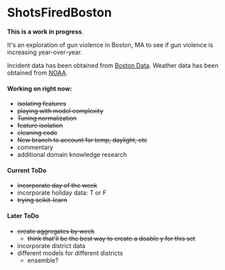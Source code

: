 # ShotsFiredBoston

**This is a work in progress**.

It's an exploration of gun violence in Boston, MA to see if gun violence is increasing year-over-year.

Incident data has been obtained from [Boston Data](https://data.boston.gov/dataset/shootings).
Weather data has been obtained from [NOAA](https://www.ncei.noaa.gov/cdo-web/).

#### Working on right now:
- ~~isolating features~~
- ~~playing with model complexity~~
- ~~Tuning normalization~~
- ~~feature isolation~~
- ~~cleaning code~~
- ~~New branch to account for temp, daylight, etc~~
- commentary
- additional domain knowledge research

#### Current ToDo
- ~~incorporate day of the week~~
- incorporate holiday data: T or F
- ~~trying scikit-learn~~

#### Later ToDo
- ~~create aggregates by week~~
    - ~~think that'll be the best way to create a doable y for this set~~
- incorporate district data
- different models for different districts
    - ensemble?